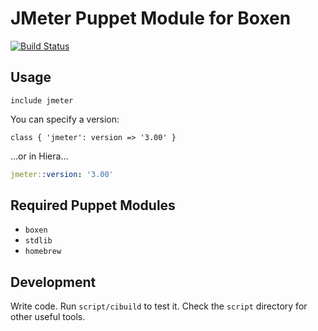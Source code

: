 # JMeter Puppet Module for Boxen

[![Build Status](https://travis-ci.org/boxen/puppet-jmeter.png?branch=master)](https://travis-ci.org/boxen/puppet-jmeter)

## Usage

```puppet
include jmeter
```

You can specify a version:

``` puppet
class { 'jmeter': version => '3.00' }
```

...or in Hiera...

``` yaml
jmeter::version: '3.00'
```

## Required Puppet Modules

* `boxen`
* `stdlib`
* `homebrew`

## Development

Write code. Run `script/cibuild` to test it. Check the `script`
directory for other useful tools.
